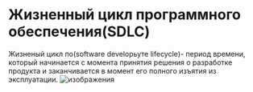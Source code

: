 # Жизненный цикл программного обеспечения(SDLC)
Жизненый цикл по(software developьуте lifecycle)- период времени, который начинается с момента принятия решения о разработке продукта и заканчивается в момент его полного изъятия из эксплуатации.
![изображения](https://static.tildacdn.com/tild6232-6636-4561-b631-613930303030/SSDLC.jpg)

